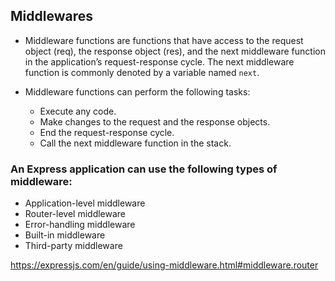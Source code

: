 ## Middlewares

- Middleware functions are functions that have access to the request object (req), the response object (res), and the next middleware function in the application’s request-response cycle. The next middleware function is commonly denoted by a variable named `next`.

- Middleware functions can perform the following tasks:

  - Execute any code.
  - Make changes to the request and the response objects.
  - End the request-response cycle.
  - Call the next middleware function in the stack.

### An Express application can use the following types of middleware:

- Application-level middleware
- Router-level middleware
- Error-handling middleware
- Built-in middleware
- Third-party middleware

https://expressjs.com/en/guide/using-middleware.html#middleware.router
